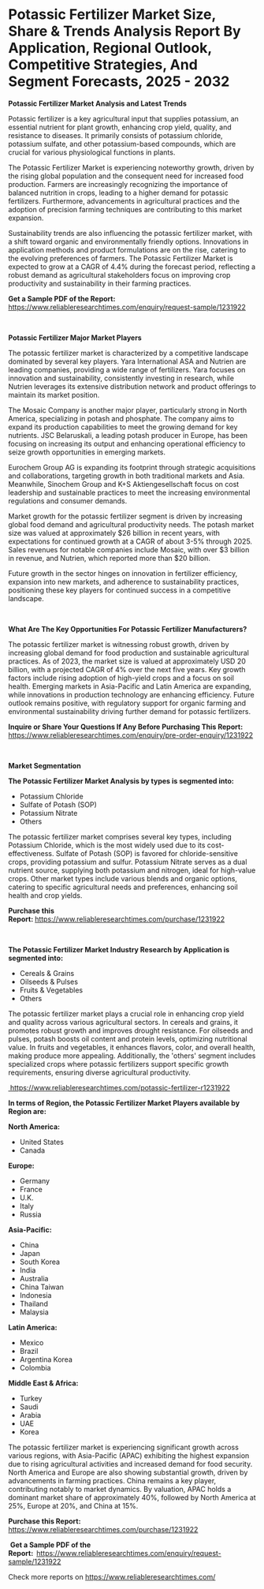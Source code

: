 <p><h1>Potassic Fertilizer Market Size, Share & Trends Analysis Report By Application, Regional Outlook, Competitive Strategies, And Segment Forecasts, 2025 - 2032</h1></p><p><strong>Potassic Fertilizer Market Analysis and Latest Trends</strong></p>
<p><p>Potassic fertilizer is a key agricultural input that supplies potassium, an essential nutrient for plant growth, enhancing crop yield, quality, and resistance to diseases. It primarily consists of potassium chloride, potassium sulfate, and other potassium-based compounds, which are crucial for various physiological functions in plants.</p><p>The Potassic Fertilizer Market is experiencing noteworthy growth, driven by the rising global population and the consequent need for increased food production. Farmers are increasingly recognizing the importance of balanced nutrition in crops, leading to a higher demand for potassic fertilizers. Furthermore, advancements in agricultural practices and the adoption of precision farming techniques are contributing to this market expansion.</p><p>Sustainability trends are also influencing the potassic fertilizer market, with a shift toward organic and environmentally friendly options. Innovations in application methods and product formulations are on the rise, catering to the evolving preferences of farmers. The Potassic Fertilizer Market is expected to grow at a CAGR of 4.4% during the forecast period, reflecting a robust demand as agricultural stakeholders focus on improving crop productivity and sustainability in their farming practices.</p></p>
<p><strong>Get a Sample PDF of the Report:&nbsp;</strong> <a href="https://www.reliableresearchtimes.com/enquiry/request-sample/1231922?utm_campaign=2233&utm_medium=2&utm_source=Github&utm_content=ia&utm_term=02042025&utm_id=potassic-fertilizer">https://www.reliableresearchtimes.com/enquiry/request-sample/1231922</a></p>
<p>&nbsp;</p>
<p><strong>Potassic Fertilizer Major Market Players</strong></p>
<p><p>The potassic fertilizer market is characterized by a competitive landscape dominated by several key players. Yara International ASA and Nutrien are leading companies, providing a wide range of fertilizers. Yara focuses on innovation and sustainability, consistently investing in research, while Nutrien leverages its extensive distribution network and product offerings to maintain its market position.</p><p>The Mosaic Company is another major player, particularly strong in North America, specializing in potash and phosphate. The company aims to expand its production capabilities to meet the growing demand for key nutrients. JSC Belaruskali, a leading potash producer in Europe, has been focusing on increasing its output and enhancing operational efficiency to seize growth opportunities in emerging markets.</p><p>Eurochem Group AG is expanding its footprint through strategic acquisitions and collaborations, targeting growth in both traditional markets and Asia. Meanwhile, Sinochem Group and K+S Aktiengesellschaft focus on cost leadership and sustainable practices to meet the increasing environmental regulations and consumer demands.</p><p>Market growth for the potassic fertilizer segment is driven by increasing global food demand and agricultural productivity needs. The potash market size was valued at approximately $26 billion in recent years, with expectations for continued growth at a CAGR of about 3-5% through 2025. Sales revenues for notable companies include Mosaic, with over $3 billion in revenue, and Nutrien, which reported more than $20 billion.</p><p>Future growth in the sector hinges on innovation in fertilizer efficiency, expansion into new markets, and adherence to sustainability practices, positioning these key players for continued success in a competitive landscape.</p></p>
<p>&nbsp;</p>
<p><strong>What Are The Key Opportunities For Potassic Fertilizer Manufacturers?</strong></p>
<p><p>The potassic fertilizer market is witnessing robust growth, driven by increasing global demand for food production and sustainable agricultural practices. As of 2023, the market size is valued at approximately USD 20 billion, with a projected CAGR of 4% over the next five years. Key growth factors include rising adoption of high-yield crops and a focus on soil health. Emerging markets in Asia-Pacific and Latin America are expanding, while innovations in production technology are enhancing efficiency. Future outlook remains positive, with regulatory support for organic farming and environmental sustainability driving further demand for potassic fertilizers.</p></p>
<p><strong>Inquire or Share Your Questions If Any Before Purchasing This Report:</strong> <a href="https://www.reliableresearchtimes.com/enquiry/pre-order-enquiry/1231922?utm_campaign=2233&utm_medium=2&utm_source=Github&utm_content=ia&utm_term=02042025&utm_id=potassic-fertilizer">https://www.reliableresearchtimes.com/enquiry/pre-order-enquiry/1231922</a></p>
<p>&nbsp;</p>
<p><strong>Market Segmentation</strong></p>
<p><strong>The Potassic Fertilizer Market Analysis by types is segmented into:</strong></p>
<p><ul><li>Potassium Chloride</li><li>Sulfate of Potash (SOP)</li><li>Potassium Nitrate</li><li>Others</li></ul></p>
<p><p>The potassic fertilizer market comprises several key types, including Potassium Chloride, which is the most widely used due to its cost-effectiveness. Sulfate of Potash (SOP) is favored for chloride-sensitive crops, providing potassium and sulfur. Potassium Nitrate serves as a dual nutrient source, supplying both potassium and nitrogen, ideal for high-value crops. Other market types include various blends and organic options, catering to specific agricultural needs and preferences, enhancing soil health and crop yields.</p></p>
<p><strong>Purchase this Report:&nbsp;</strong><a href="https://www.reliableresearchtimes.com/purchase/1231922?utm_campaign=2233&utm_medium=2&utm_source=Github&utm_content=ia&utm_term=02042025&utm_id=potassic-fertilizer">https://www.reliableresearchtimes.com/purchase/1231922</a></p>
<p>&nbsp;</p>
<p><strong>The Potassic Fertilizer Market Industry Research by Application is segmented into:</strong></p>
<p><ul><li>Cereals & Grains</li><li>Oilseeds & Pulses</li><li>Fruits & Vegetables</li><li>Others</li></ul></p>
<p><p>The potassic fertilizer market plays a crucial role in enhancing crop yield and quality across various agricultural sectors. In cereals and grains, it promotes robust growth and improves drought resistance. For oilseeds and pulses, potash boosts oil content and protein levels, optimizing nutritional value. In fruits and vegetables, it enhances flavors, color, and overall health, making produce more appealing. Additionally, the 'others' segment includes specialized crops where potassic fertilizers support specific growth requirements, ensuring diverse agricultural productivity.</p></p>
<p><a href="https://www.reliableresearchtimes.com/potassic-fertilizer-r1231922?utm_campaign=2233&utm_medium=2&utm_source=Github&utm_content=ia&utm_term=02042025&utm_id=potassic-fertilizer">&nbsp;https://www.reliableresearchtimes.com/potassic-fertilizer-r1231922</a></p>
<p><strong>In terms of Region, the Potassic Fertilizer Market Players available by Region are:</strong></p>
<p>
    <p> <strong> North America: </strong>
        <ul>
            <li>United States</li>
            <li>Canada</li>
        </ul>
        </p> 
    <p> <strong> Europe: </strong>
        <ul>
            <li>Germany</li>
            <li>France</li>
            <li>U.K.</li>
            <li>Italy</li>
            <li>Russia</li>
        </ul>
        </p> 
    <p> <strong> Asia-Pacific: </strong>
        <ul>
            <li>China</li>
            <li>Japan</li>
            <li>South Korea</li>
            <li>India</li>
            <li>Australia</li>
            <li>China Taiwan</li>
            <li>Indonesia</li>
            <li>Thailand</li>
            <li>Malaysia</li>
        </ul>
        </p> 
    <p> <strong> Latin America: </strong>
        <ul>
            <li>Mexico</li>
            <li>Brazil</li>
            <li>Argentina Korea</li>
            <li>Colombia</li>
        </ul>
        </p> 
    <p> <strong> Middle East & Africa: </strong>
        <ul>
            <li>Turkey</li>
            <li>Saudi</li>
            <li>Arabia</li>
            <li>UAE</li>
            <li>Korea</li>
        </ul>
    </p>
    </p>
<p><p>The potassic fertilizer market is experiencing significant growth across various regions, with Asia-Pacific (APAC) exhibiting the highest expansion due to rising agricultural activities and increased demand for food security. North America and Europe are also showing substantial growth, driven by advancements in farming practices. China remains a key player, contributing notably to market dynamics. By valuation, APAC holds a dominant market share of approximately 40%, followed by North America at 25%, Europe at 20%, and China at 15%.</p></p>
<p><strong>Purchase this Report: </strong><a href="https://www.reliableresearchtimes.com/purchase/1231922?utm_campaign=2233&utm_medium=2&utm_source=Github&utm_content=ia&utm_term=02042025&utm_id=potassic-fertilizer">https://www.reliableresearchtimes.com/purchase/1231922</a></p>
<p>&nbsp;<strong>Get a Sample PDF of the Report:&nbsp;&nbsp;</strong><a href="https://www.reliableresearchtimes.com/enquiry/request-sample/1231922?utm_campaign=2233&utm_medium=2&utm_source=Github&utm_content=ia&utm_term=02042025&utm_id=potassic-fertilizer">https://www.reliableresearchtimes.com/enquiry/request-sample/1231922</a></p>
<p><strong></strong></p>
<p>Check more reports on <a href="https://www.reliableresearchtimes.com/?utm_campaign=2233&utm_medium=2&utm_source=Github&utm_content=ia&utm_term=02042025&utm_id=potassic-fertilizer">https://www.reliableresearchtimes.com/</a></p>